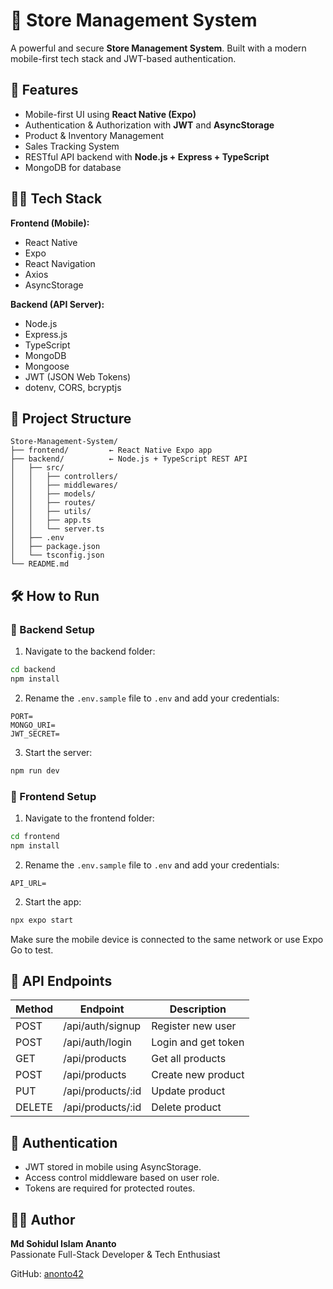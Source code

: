 # 🛒 Store Management System

A powerful and secure **Store Management System**. Built with a modern mobile-first tech stack and JWT-based authentication.

## 🚀 Features

- Mobile-first UI using **React Native (Expo)**
- Authentication & Authorization with **JWT** and **AsyncStorage**
- Product & Inventory Management
- Sales Tracking System
- RESTful API backend with **Node.js + Express + TypeScript**
- MongoDB for database

## 🧑‍💻 Tech Stack

**Frontend (Mobile):**
- React Native
- Expo
- React Navigation
- Axios
- AsyncStorage

**Backend (API Server):**
- Node.js
- Express.js
- TypeScript
- MongoDB
- Mongoose
- JWT (JSON Web Tokens)
- dotenv, CORS, bcryptjs

## 📁 Project Structure

```
Store-Management-System/
├── frontend/         ← React Native Expo app
├── backend/          ← Node.js + TypeScript REST API
│   ├── src/
│   │   ├── controllers/
│   │   ├── middlewares/
│   │   ├── models/
│   │   ├── routes/
│   │   ├── utils/
│   │   ├── app.ts
│   │   └── server.ts
│   ├── .env
│   ├── package.json
│   └── tsconfig.json
└── README.md
```

## 🛠️ How to Run

### 🔧 Backend Setup

1. Navigate to the backend folder:

```bash
cd backend
npm install
```

2. Rename the `.env.sample` file to `.env` and add your credentials:

```
PORT=
MONGO_URI=
JWT_SECRET=
```

3. Start the server:

```bash
npm run dev
```

### 📱 Frontend Setup

1. Navigate to the frontend folder:

```bash
cd frontend
npm install
```

2.  Rename the `.env.sample` file to `.env` and add your credentials:
```
API_URL=
```

2. Start the app:

```bash
npx expo start
```

Make sure the mobile device is connected to the same network or use Expo Go to test.

## 📡 API Endpoints

| Method | Endpoint          | Description              |
|--------|-------------------|--------------------------|
| POST   | /api/auth/signup  | Register new user        |
| POST   | /api/auth/login   | Login and get token      |
| GET    | /api/products     | Get all products         |
| POST   | /api/products     | Create new product       |
| PUT    | /api/products/:id | Update product           |
| DELETE | /api/products/:id | Delete product           |

## 🔐 Authentication

- JWT stored in mobile using AsyncStorage.
- Access control middleware based on user role.
- Tokens are required for protected routes.

## 🙋‍♂️ Author

**Md Sohidul Islam Ananto**  
Passionate Full-Stack Developer & Tech Enthusiast

GitHub: [anonto42](https://github.com/anonto42)